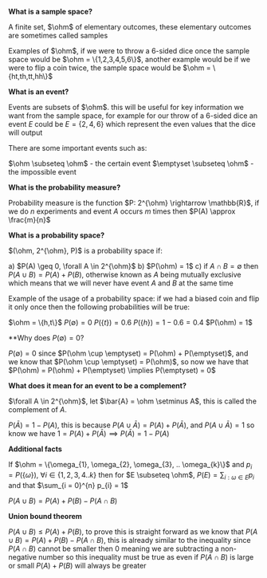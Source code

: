 
**What is a sample space?**

A finite set, $\ohm$ of elementary outcomes, these elementary outcomes are sometimes called samples

Examples of $\ohm$, if we were to throw a 6-sided dice once the sample space would be $\ohm = \{1,2,3,4,5,6\}$, another example would be if we were to flip a coin twice, the sample space would be $\ohm = \{ht,th,tt,hh\}$

**What is an event?**

Events are subsets of $\ohm$. this will be useful for key information we want from the sample space, for example for our throw of a 6-sided dice an event $E$ could be $E = \{2,4,6\}$ which represent the even values that the dice will output 

There are some important events such as:

$\ohm \subseteq \ohm$ - the certain event
$\emptyset \subseteq \ohm$ - the impossible event

**What is the probability measure?**

Probability measure is the function $P: 2^{\ohm} \rightarrow \mathbb{R}$, if we do $n$ experiments and event $A$ occurs $m$ times then $P(A) \approx \frac{m}{n}$ 

**What is a probability space?**

$(\ohm, 2^{\ohm}, P)$ is a probability space if:

a) $P(A) \geq 0, \forall A \in 2^{\ohm}$ 
b) $P(\ohm) = 1$
c) if $A \cap B = \emptyset$ then $P(A \cup B) = P(A) + P(B)$, otherwise known as $A$ being mutually exclusive which means that we will never have event $A$ and $B$ at the same time

Example of the usage of a probability space: if we had a biased coin and flip it only once then the following probabilities will be true:

$\ohm = \{h,t\}$
$P(\emptyset) = 0$ 
$P(\{t\}) = 0.6$ 
$P(\{h\}) = 1 - 0.6 = 0.4$
$P(\ohm) = 1$

**Why does $P(\emptyset) = 0$?

$P(\emptyset) = 0$ since $P(\ohm \cup \emptyset) = P(\ohm) + P(\emptyset)$, and we know that $P(\ohm \cup \emptyset) = P(\ohm)$, so now we have that $P(\ohm) = P(\ohm) + P(\emptyset) \implies P(\emptyset) = 0$ 

**What does it mean for an event to be a complement?**

$\forall A \in 2^{\ohm}$, let $\bar{A} = \ohm \setminus A$, this is called the complement of $A$. 

$P(\bar{A}) = 1 - P(A)$, this is because $P(A \cup \bar{A}) = P(A) + P(\bar{A})$, and $P(A \cup \bar{A}) = 1$ so know we have $1 = P(A)+ P(\bar{A}) \implies P(\bar{A}) = 1 - P(A)$ 

**Additional facts**

If $\ohm = \{\omega_{1}, \omega_{2}, \omega_{3}, .. \omega_{k}\}$ and $p_{i} = P(\{\omega\})$, $\forall i \in \{1,2,3,4.. k\}$ then for $E \subseteq \ohm$, $P(E) = \sum_{i: \omega \in E} p_{i}$ and that $\sum_{i = 0}^{n} p_{i} = 1$ 

$P(A \cup B) = P(A) + P(B) - P(A \cap B)$ 

**Union bound theorem**

$P(A \cup B) \leq P(A) + P(B)$, to prove this is straight forward as we know that $P(A \cup B) = P(A) + P(B) - P(A \cap B)$, this is already similar to the inequality since $P(A \cap B)$ cannot be smaller then $0$ meaning we are subtracting a non-negative number so this inequality must be true as even if $P(A \cap B)$ is large or small $P(A) + P(B)$ will always be greater